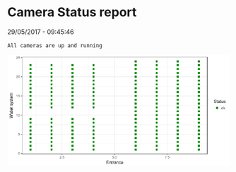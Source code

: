 Camera Status report
================
29/05/2017 - 09:45:46

    All cameras are up and running

![](camreport_files/figure-markdown_github/unnamed-chunk-2-1.png)
